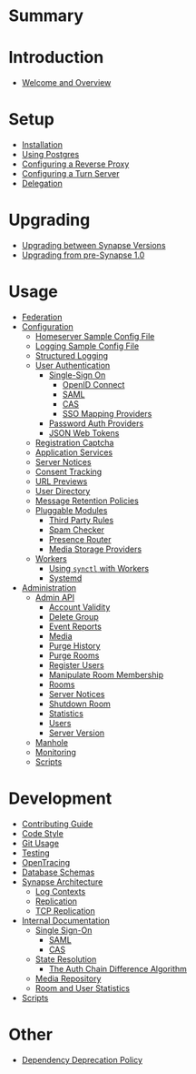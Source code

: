 # Summary

# Introduction
- [Welcome and Overview](welcome_and_overview.md)

# Setup
  - [Installation](setup/installation.md)
  - [Using Postgres](postgres.md)
  - [Configuring a Reverse Proxy](reverse_proxy.md)
  - [Configuring a Turn Server](turn-howto.md)
  - [Delegation](delegate.md)

# Upgrading
  - [Upgrading between Synapse Versions](upgrading/README.md)
  - [Upgrading from pre-Synapse 1.0](MSC1711_certificates_FAQ.md)

# Usage
  - [Federation](federate.md)
  - [Configuration](usage/configuration/README.md)
    - [Homeserver Sample Config File](usage/configuration/homeserver_sample_config.md)
    - [Logging Sample Config File](usage/configuration/logging_sample_config.md)
    - [Structured Logging](structured_logging.md)
    - [User Authentication](usage/configuration/user_authentication/README.md)
      - [Single-Sign On]()
        - [OpenID Connect](openid.md)
        - [SAML]()
        - [CAS]()
        - [SSO Mapping Providers](sso_mapping_providers.md)
      - [Password Auth Providers](password_auth_providers.md)
      - [JSON Web Tokens](jwt.md)
    - [Registration Captcha](CAPTCHA_SETUP.md)
    - [Application Services](application_services.md)
    - [Server Notices](server_notices.md)
    - [Consent Tracking](consent_tracking.md)
    - [URL Previews](url_previews.md)
    - [User Directory](user_directory.md)
    - [Message Retention Policies](message_retention_policies.md)
    - [Pluggable Modules]()
      - [Third Party Rules]()
      - [Spam Checker](spam_checker.md)
      - [Presence Router](presence_router_module.md)
      - [Media Storage Providers]()
    - [Workers](workers.md)
      - [Using `synctl` with Workers](synctl_workers.md)
      - [Systemd](systemd-with-workers/README.md)
  - [Administration](usage/administration/README.md)
    - [Admin API](usage/administration/admin_api/README.md)
      - [Account Validity](admin_api/account_validity.md)
      - [Delete Group](admin_api/delete_group.md)
      - [Event Reports](admin_api/event_reports.md)
      - [Media](admin_api/media_admin_api.md)
      - [Purge History](admin_api/purge_history_api.md)
      - [Purge Rooms](admin_api/purge_room.md)
      - [Register Users](admin_api/register_api.md)
      - [Manipulate Room Membership](admin_api/room_membership.md)
      - [Rooms](admin_api/rooms.md)
      - [Server Notices](admin_api/server_notices.md)
      - [Shutdown Room](admin_api/shutdown_room.md)
      - [Statistics](admin_api/statistics.md)
      - [Users](admin_api/user_admin_api.md)
      - [Server Version](admin_api/version_api.md)
    - [Manhole](manhole.md)
    - [Monitoring](metrics-howto.md)
    - [Scripts]()

# Development
  - [Contributing Guide](development/contributing_guide.md)
  - [Code Style](code_style.md)
  - [Git Usage](dev/git.md)
  - [Testing]()
  - [OpenTracing](opentracing.md)
  - [Database Schemas](development/database_schema.md)
  - [Synapse Architecture]()
    - [Log Contexts](log_contexts.md)
    - [Replication](replication.md)
    - [TCP Replication](tcp_replication.md)
  - [Internal Documentation](development/internal_documentation/README.md)
    - [Single Sign-On]()
      - [SAML](dev/saml.md)
      - [CAS](dev/cas.md)
    - [State Resolution]()
      - [The Auth Chain Difference Algorithm](auth_chain_difference_algorithm.md)
    - [Media Repository](media_repository.md)
    - [Room and User Statistics](room_and_user_statistics.md)
  - [Scripts]()

# Other
  - [Dependency Deprecation Policy](deprecation_policy.md)
